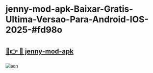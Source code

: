 # jenny-mod-apk-Baixar-Gratis-Ultima-Versao-Para-Android-IOS-2025-#fd98o

# <h2><a href="https://ainizakaria.my?title=jenny-mod-apk&ref=24M">🔗👉 🔴 jenny-mod-apk</a></h2>

[![acn](https://github.com/user-attachments/assets/0f9c940e-d8b0-45ae-aac7-cd30a18b3e1c)](https://ainizakaria.my?title=jenny-mod-apk&ref=24M)

